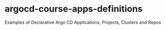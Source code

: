 # argocd-course-apps-definitions
Examples of Declarative Argo CD Applications, Projects, Clusters and Repos
